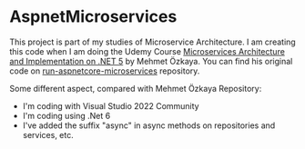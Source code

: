 # AspnetMicroservices

This project is part of my studies of Microservice Architecture. I am creating this code when I am doing the Udemy Course [Microservices Architecture and Implementation on .NET 5](https://www.udemy.com/course/microservices-architecture-and-implementation-on-dotnet/) by Mehmet Özkaya. You can find his original code on [run-aspnetcore-microservices](https://github.com/aspnetrun/run-aspnetcore-microservices) repository.

Some different aspect, compared with Mehmet Özkaya Repository:

- I'm coding with Visual Studio 2022 Community
- I'm coding using .Net 6
- I've added the suffix "async" in async methods on repositories and services, etc.
